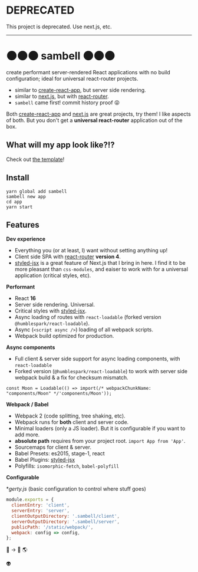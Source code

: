 # DEPRECATED

This project is deprecated. Use next.js, etc.

---

# :new_moon::new_moon::new_moon: sambell :new_moon::new_moon::new_moon:
create performant server-rendered React applications with no build configuration; ideal for universal react-router projects.

- similar to [create-react-app](https://github.com/facebookincubator/create-react-app), but server side rendering.
- similar to [next.js](https://github.com/zeit/next.js), but with [react-router](https://github.com/ReactTraining/react-router).
- `sambell` came first! commit history proof :stuck_out_tongue_closed_eyes:

Both [create-react-app](https://github.com/facebookincubator/create-react-app) and [next.js](https://github.com/zeit/next.js) are great projects, try them! I like aspects of both. But you don't get a **universal react-router** application out of the box.

## What will my app look like?!?

Check out [the template](template)!

## Install

```
yarn global add sambell
sambell new app
cd app
yarn start
```

## Features

**Dev experience**

- Everything you (or at least, I) want without setting anything up!
- Client side SPA with [react-router](https://github.com/ReactTraining/react-router) **version 4**.
- [styled-jsx](https://github.com/zeit/styled-jsx) is a great feature of Next.js that I bring in here. I find it to be more pleasant than `css-modules`, and eaiser to work with for a universal application (critical styles, etc).

**Performant**

- React **16**
- Server side rendering. Universal.
- Critical styles with [styled-jsx](https://github.com/zeit/styled-jsx).
- Async loading of routes with `react-loadable` (forked version `@humblespark/react-loadable`).
- Async (`<script async />`) loading of all webpack scripts.
- Webpack build optimized for production.

**Async components**

- Full client & server side support for async loading components, with `react-loadable`
- Forked version (`@humblespark/react-loadable`) to work with server side webpack build & a fix for checksum mismatch.

```
const Moon = Loadable(() => import(/* webpackChunkName: "components/Moon" */'components/Moon'));
```

**Webpack / Babel**

- Webpack 2 (code splitting, tree shaking, etc).
- Webpack runs for **both** client and server code.
- Minimal loaders (only a JS loader). But it is configurable if you want to add more.
- **absolute path** requires from your project root. `import App from 'App'`.
- Sourcemaps for client & server.
- Babel Presets: es2015, stage-1, react
- Babel Plugins: [styled-jsx](https://github.com/zeit/styled-jsx)
- Polyfills: `isomorphic-fetch`, `babel-polyfill`

**Configurable**

\**gerty.js* (basic configuration to control where stuff goes)

```javascript
module.exports = {
  clientEntry: 'client',
  serverEntry: 'server',
  clientOutputDirectory: '.sambell/client',
  serverOutputDirectory: '.sambell/server',
  publicPath: '/static/webpack/',
  webpack: config => config,
};
```

:rocket: -> :no_entry_sign: :earth_americas:

:alien:
